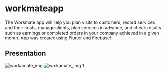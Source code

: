 # workmateapp

The Workmate app will help you plan visits to customers, record services and their costs, manage clients, plan services in advance, and check results such as earnings or completed orders in your company achieved in a given month. App was created using Flutter and Firebase!
## Presentation

![workamate_img](https://github.com/Klimek777/workmateapp/assets/90191027/1d87dd51-2aaa-466a-9505-c2d8ff962e6f)
![workamate_img 1](https://github.com/Klimek777/workmateapp/assets/90191027/6b08b1d2-5241-4e83-aab7-297a39058699)
